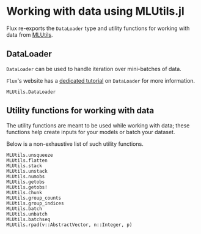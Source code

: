 # Working with data using MLUtils.jl

Flux re-exports the `DataLoader` type and utility functions for working with
data from [MLUtils](https://github.com/JuliaML/MLUtils.jl).

## DataLoader

`DataLoader` can be used to handle iteration over mini-batches of data.

`Flux`'s website has a [dedicated tutorial](https://fluxml.ai/tutorials/2021/01/21/data-loader.html) on `DataLoader` for more information. 

```@docs
MLUtils.DataLoader
```

## Utility functions for working with data

The utility functions are meant to be used while working with data;
these functions help create inputs for your models or batch your dataset.

Below is a non-exhaustive list of such utility functions.

```@docs
MLUtils.unsqueeze
MLUtils.flatten
MLUtils.stack
MLUtils.unstack
MLUtils.numobs
MLUtils.getobs
MLUtils.getobs!
MLUtils.chunk
MLUtils.group_counts
MLUtils.group_indices
MLUtils.batch
MLUtils.unbatch
MLUtils.batchseq
MLUtils.rpad(v::AbstractVector, n::Integer, p)
```
